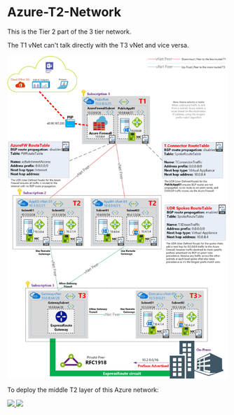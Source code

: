# Azure-T2-Network
This is the Tier 2 part of the 3 tier network.

The T1 vNet can't talk directly with the T3 vNet and vice versa. 

![AzureNetworkT1,T2,T3.jpg](AzureNetworkT1,T2,T3.jpg)

To deploy the middle T2 layer of this Azure network:

<a href="https://portal.azure.com/#create/Microsoft.Template/uri/https%3A%2F%2Fraw.githubusercontent.com%2Fmarckean%2FAzure-T2-Network%2Fmaster%2Fazuredeploy.json" target="_blank">
    <img src="http://azuredeploy.net/deploybutton.png"/>
</a>
<a href="http://armviz.io/#/?load=https%3A%2F%2Fraw.githubusercontent.com%2Fmarckean%2FAzure-T2-Network%2Fmaster%2Fazuredeploy.json" target="_blank">
    <img src="http://armviz.io/visualizebutton.png"/>
</a>